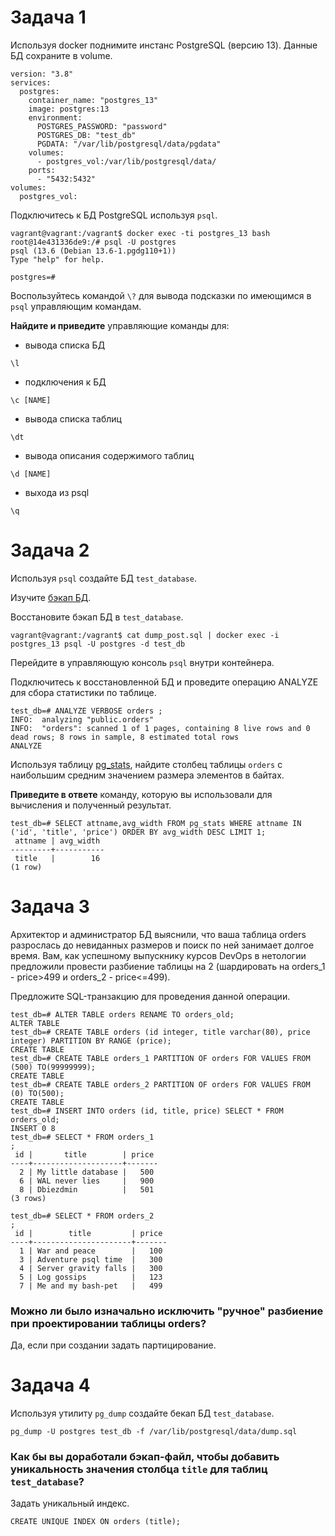 # Задача 1

Используя docker поднимите инстанс PostgreSQL (версию 13). Данные БД сохраните в volume.

```
version: "3.8"
services:
  postgres:
    container_name: "postgres_13"
    image: postgres:13
    environment:
      POSTGRES_PASSWORD: "password"
      POSTGRES_DB: "test_db"
      PGDATA: "/var/lib/postgresql/data/pgdata"
    volumes:
      - postgres_vol:/var/lib/postgresql/data/  
    ports: 
      - "5432:5432"
volumes:
  postgres_vol:
```

Подключитесь к БД PostgreSQL используя `psql`.

```
vagrant@vagrant:/vagrant$ docker exec -ti postgres_13 bash
root@14e431336de9:/# psql -U postgres
psql (13.6 (Debian 13.6-1.pgdg110+1))
Type "help" for help.

postgres=#
```

Воспользуйтесь командой `\?` для вывода подсказки по имеющимся в `psql` управляющим командам.

**Найдите и приведите** управляющие команды для:
- вывода списка БД

```
\l
```
- подключения к БД

```
\c [NAME]
```
- вывода списка таблиц

```
\dt
```
- вывода описания содержимого таблиц

```
\d [NAME]
```

- выхода из psql

```
\q
```

# Задача 2

Используя `psql` создайте БД `test_database`.

Изучите [бэкап БД](https://github.com/netology-code/virt-homeworks/tree/master/06-db-04-postgresql/test_data).

Восстановите бэкап БД в `test_database`.

```
vagrant@vagrant:/vagrant$ cat dump_post.sql | docker exec -i postgres_13 psql -U postgres -d test_db
```

Перейдите в управляющую консоль `psql` внутри контейнера.

Подключитесь к восстановленной БД и проведите операцию ANALYZE для сбора статистики по таблице.

```
test_db=# ANALYZE VERBOSE orders ;
INFO:  analyzing "public.orders"
INFO:  "orders": scanned 1 of 1 pages, containing 8 live rows and 0 dead rows; 8 rows in sample, 8 estimated total rows
ANALYZE
```

Используя таблицу [pg_stats](https://postgrespro.ru/docs/postgresql/12/view-pg-stats), найдите столбец таблицы `orders` 
с наибольшим средним значением размера элементов в байтах.

**Приведите в ответе** команду, которую вы использовали для вычисления и полученный результат.

```
test_db=# SELECT attname,avg_width FROM pg_stats WHERE attname IN ('id', 'title', 'price') ORDER BY avg_width DESC LIMIT 1;
 attname | avg_width
---------+-----------
 title   |        16
(1 row)
```

# Задача 3

Архитектор и администратор БД выяснили, что ваша таблица orders разрослась до невиданных размеров и
поиск по ней занимает долгое время. Вам, как успешному выпускнику курсов DevOps в нетологии предложили
провести разбиение таблицы на 2 (шардировать на orders_1 - price>499 и orders_2 - price<=499).

Предложите SQL-транзакцию для проведения данной операции.

```
test_db=# ALTER TABLE orders RENAME TO orders_old;
ALTER TABLE
test_db=# CREATE TABLE orders (id integer, title varchar(80), price integer) PARTITION BY RANGE (price);
CREATE TABLE
test_db=# CREATE TABLE orders_1 PARTITION OF orders FOR VALUES FROM (500) TO(99999999);
CREATE TABLE
test_db=# CREATE TABLE orders_2 PARTITION OF orders FOR VALUES FROM (0) TO(500);
CREATE TABLE
test_db=# INSERT INTO orders (id, title, price) SELECT * FROM orders_old;
INSERT 0 8
test_db=# SELECT * FROM orders_1
;
 id |       title        | price
----+--------------------+-------
  2 | My little database |   500
  6 | WAL never lies     |   900
  8 | Dbiezdmin          |   501
(3 rows)

test_db=# SELECT * FROM orders_2
;
 id |        title         | price
----+----------------------+-------
  1 | War and peace        |   100
  3 | Adventure psql time  |   300
  4 | Server gravity falls |   300
  5 | Log gossips          |   123
  7 | Me and my bash-pet   |   499
```

### Можно ли было изначально исключить "ручное" разбиение при проектировании таблицы orders?

Да, если при создании задать партицирование. 


# Задача 4

Используя утилиту `pg_dump` создайте бекап БД `test_database`.

```
pg_dump -U postgres test_db -f /var/lib/postgresql/data/dump.sql
```

### Как бы вы доработали бэкап-файл, чтобы добавить уникальность значения столбца `title` для таблиц `test_database`?

Задать уникальный индекс.

```
CREATE UNIQUE INDEX ON orders (title);
```

